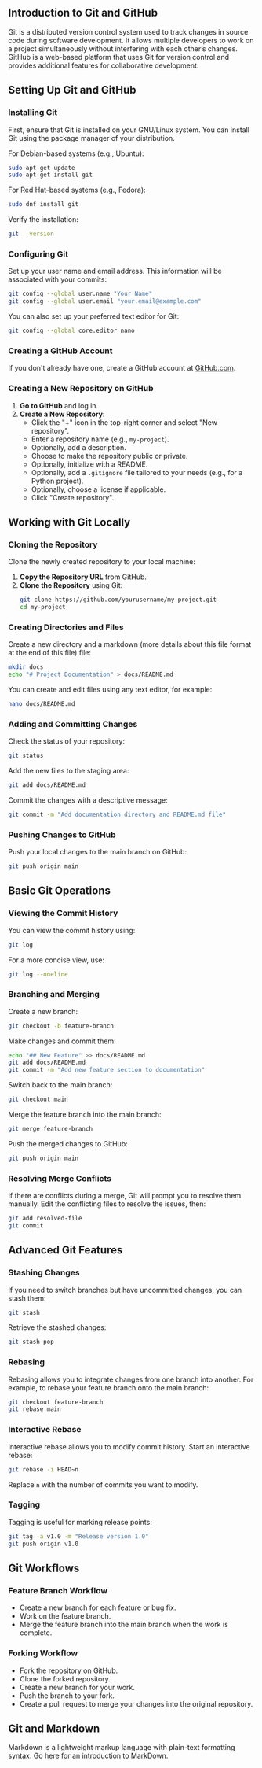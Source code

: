 ## Introduction to Git and GitHub

Git is a distributed version control system used to track changes in source code during software development. It allows multiple developers to work on a project simultaneously without interfering with each other’s changes. GitHub is a web-based platform that uses Git for version control and provides additional features for collaborative development.

## Setting Up Git and GitHub

### Installing Git

First, ensure that Git is installed on your GNU/Linux system. You can install Git using the package manager of your distribution.

For Debian-based systems (e.g., Ubuntu):

```bash
sudo apt-get update
sudo apt-get install git
```

For Red Hat-based systems (e.g., Fedora):

```bash
sudo dnf install git
```

Verify the installation:

```bash
git --version
```

### Configuring Git

Set up your user name and email address. This information will be associated with your commits:

```bash
git config --global user.name "Your Name"
git config --global user.email "your.email@example.com"
```

You can also set up your preferred text editor for Git:

```bash
git config --global core.editor nano
```

### Creating a GitHub Account

If you don't already have one, create a GitHub account at [GitHub.com](https://github.com/).

### Creating a New Repository on GitHub

1. **Go to GitHub** and log in.
2. **Create a New Repository**:
   - Click the "+" icon in the top-right corner and select "New repository".
   - Enter a repository name (e.g., `my-project`).
   - Optionally, add a description.
   - Choose to make the repository public or private.
   - Optionally, initialize with a README.
   - Optionally, add a `.gitignore` file tailored to your needs (e.g., for a Python project).
   - Optionally, choose a license if applicable.
   - Click "Create repository".

## Working with Git Locally

### Cloning the Repository

Clone the newly created repository to your local machine:

1. **Copy the Repository URL** from GitHub.
2. **Clone the Repository** using Git:
   ```bash
   git clone https://github.com/yourusername/my-project.git
   cd my-project
   ```

### Creating Directories and Files

Create a new directory and a markdown (more details about this file format at the end of this file) file:

```bash
mkdir docs
echo "# Project Documentation" > docs/README.md
```

You can create and edit files using any text editor, for example:

```bash
nano docs/README.md
```

### Adding and Committing Changes

Check the status of your repository:

```bash
git status
```

Add the new files to the staging area:

```bash
git add docs/README.md
```

Commit the changes with a descriptive message:

```bash
git commit -m "Add documentation directory and README.md file"
```

### Pushing Changes to GitHub

Push your local changes to the main branch on GitHub:

```bash
git push origin main
```

## Basic Git Operations

### Viewing the Commit History

You can view the commit history using:

```bash
git log
```

For a more concise view, use:

```bash
git log --oneline
```

### Branching and Merging

Create a new branch:

```bash
git checkout -b feature-branch
```

Make changes and commit them:

```bash
echo "## New Feature" >> docs/README.md
git add docs/README.md
git commit -m "Add new feature section to documentation"
```

Switch back to the main branch:

```bash
git checkout main
```

Merge the feature branch into the main branch:

```bash
git merge feature-branch
```

Push the merged changes to GitHub:

```bash
git push origin main
```

### Resolving Merge Conflicts

If there are conflicts during a merge, Git will prompt you to resolve them manually. Edit the conflicting files to resolve the issues, then:

```bash
git add resolved-file
git commit
```

## Advanced Git Features

### Stashing Changes

If you need to switch branches but have uncommitted changes, you can stash them:

```bash
git stash
```

Retrieve the stashed changes:

```bash
git stash pop
```

### Rebasing

Rebasing allows you to integrate changes from one branch into another. For example, to rebase your feature branch onto the main branch:

```bash
git checkout feature-branch
git rebase main
```

### Interactive Rebase

Interactive rebase allows you to modify commit history. Start an interactive rebase:

```bash
git rebase -i HEAD~n
```

Replace `n` with the number of commits you want to modify.

### Tagging

Tagging is useful for marking release points:

```bash
git tag -a v1.0 -m "Release version 1.0"
git push origin v1.0
```

## Git Workflows

### Feature Branch Workflow

- Create a new branch for each feature or bug fix.
- Work on the feature branch.
- Merge the feature branch into the main branch when the work is complete.

### Forking Workflow

- Fork the repository on GitHub.
- Clone the forked repository.
- Create a new branch for your work.
- Push the branch to your fork.
- Create a pull request to merge your changes into the original repository.

## Git and Markdown

Markdown is a lightweight markup language with plain-text formatting syntax. Go [here](Intro_MarkDown.md) for an introduction to MarkDown.

